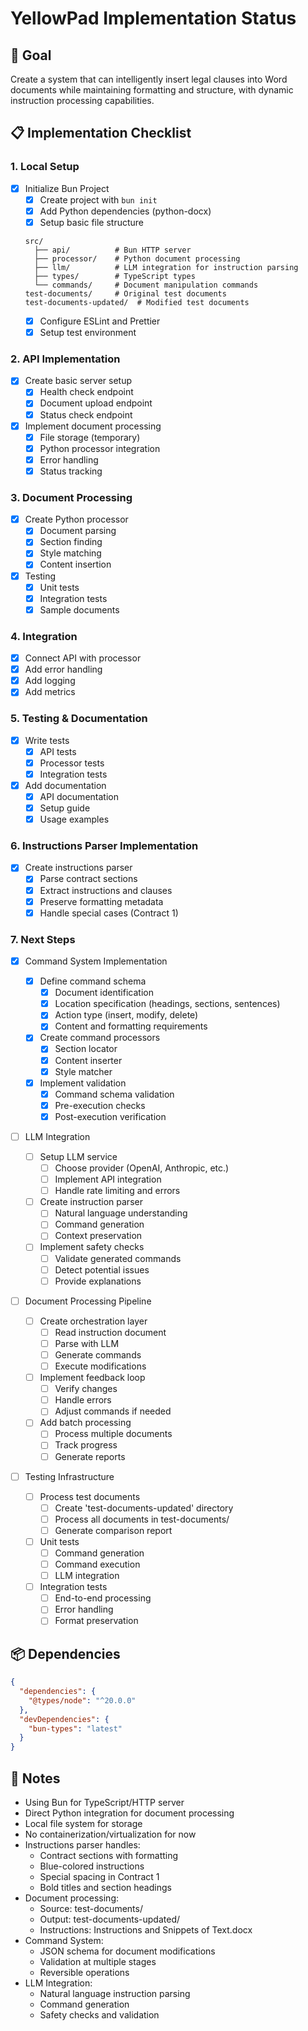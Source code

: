 # YellowPad Implementation Status

## 🎯 Goal

Create a system that can intelligently insert legal clauses into Word documents while maintaining formatting and structure, with dynamic instruction processing capabilities.

## 📋 Implementation Checklist

### 1. Local Setup

- [x] Initialize Bun Project
  - [x] Create project with `bun init`
  - [x] Add Python dependencies (python-docx)
  - [x] Setup basic file structure
  ```
  src/
    ├── api/          # Bun HTTP server
    ├── processor/    # Python document processing
    ├── llm/          # LLM integration for instruction parsing
    ├── types/        # TypeScript types
    └── commands/     # Document manipulation commands
  test-documents/     # Original test documents
  test-documents-updated/  # Modified test documents
  ```
  - [x] Configure ESLint and Prettier
  - [x] Setup test environment

### 2. API Implementation

- [x] Create basic server setup
  - [x] Health check endpoint
  - [x] Document upload endpoint
  - [x] Status check endpoint
- [x] Implement document processing
  - [x] File storage (temporary)
  - [x] Python processor integration
  - [x] Error handling
  - [x] Status tracking

### 3. Document Processing

- [x] Create Python processor
  - [x] Document parsing
  - [x] Section finding
  - [x] Style matching
  - [x] Content insertion
- [x] Testing
  - [x] Unit tests
  - [x] Integration tests
  - [x] Sample documents

### 4. Integration

- [x] Connect API with processor
- [x] Add error handling
- [x] Add logging
- [x] Add metrics

### 5. Testing & Documentation

- [x] Write tests
  - [x] API tests
  - [x] Processor tests
  - [x] Integration tests
- [x] Add documentation
  - [x] API documentation
  - [x] Setup guide
  - [x] Usage examples

### 6. Instructions Parser Implementation

- [x] Create instructions parser
  - [x] Parse contract sections
  - [x] Extract instructions and clauses
  - [x] Preserve formatting metadata
  - [x] Handle special cases (Contract 1)

### 7. Next Steps

- [x] Command System Implementation

  - [x] Define command schema
    - [x] Document identification
    - [x] Location specification (headings, sections, sentences)
    - [x] Action type (insert, modify, delete)
    - [x] Content and formatting requirements
  - [x] Create command processors
    - [x] Section locator
    - [x] Content inserter
    - [x] Style matcher
  - [x] Implement validation
    - [x] Command schema validation
    - [x] Pre-execution checks
    - [x] Post-execution verification

- [ ] LLM Integration

  - [ ] Setup LLM service
    - [ ] Choose provider (OpenAI, Anthropic, etc.)
    - [ ] Implement API integration
    - [ ] Handle rate limiting and errors
  - [ ] Create instruction parser
    - [ ] Natural language understanding
    - [ ] Command generation
    - [ ] Context preservation
  - [ ] Implement safety checks
    - [ ] Validate generated commands
    - [ ] Detect potential issues
    - [ ] Provide explanations

- [ ] Document Processing Pipeline

  - [ ] Create orchestration layer
    - [ ] Read instruction document
    - [ ] Parse with LLM
    - [ ] Generate commands
    - [ ] Execute modifications
  - [ ] Implement feedback loop
    - [ ] Verify changes
    - [ ] Handle errors
    - [ ] Adjust commands if needed
  - [ ] Add batch processing
    - [ ] Process multiple documents
    - [ ] Track progress
    - [ ] Generate reports

- [ ] Testing Infrastructure
  - [ ] Process test documents
    - [ ] Create 'test-documents-updated' directory
    - [ ] Process all documents in test-documents/
    - [ ] Generate comparison report
  - [ ] Unit tests
    - [ ] Command generation
    - [ ] Command execution
    - [ ] LLM integration
  - [ ] Integration tests
    - [ ] End-to-end processing
    - [ ] Error handling
    - [ ] Format preservation

## 📦 Dependencies

```json
{
  "dependencies": {
    "@types/node": "^20.0.0"
  },
  "devDependencies": {
    "bun-types": "latest"
  }
}
```

## 📝 Notes

- Using Bun for TypeScript/HTTP server
- Direct Python integration for document processing
- Local file system for storage
- No containerization/virtualization for now
- Instructions parser handles:
  - Contract sections with formatting
  - Blue-colored instructions
  - Special spacing in Contract 1
  - Bold titles and section headings
- Document processing:
  - Source: test-documents/
  - Output: test-documents-updated/
  - Instructions: Instructions and Snippets of Text.docx
- Command System:
  - JSON schema for document modifications
  - Validation at multiple stages
  - Reversible operations
- LLM Integration:
  - Natural language instruction parsing
  - Command generation
  - Safety checks and validation
